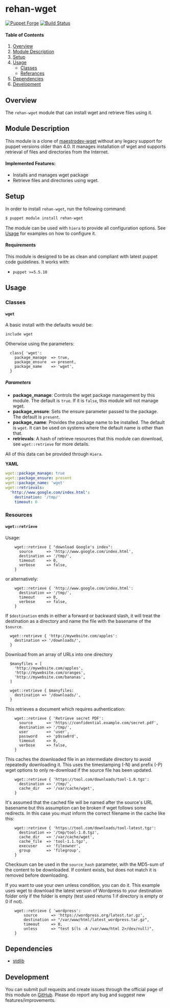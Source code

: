 # rehan-wget

[![Puppet Forge](http://img.shields.io/puppetforge/v/rehan/wget.svg)](https://forge.puppetlabs.com/rehan/wget) [![Build Status](https://travis-ci.org/rehanone/puppet-wget.svg?branch=master)](https://travis-ci.org/rehanone/puppet-wget)

#### Table of Contents
1. [Overview](#overview)
2. [Module Description](#module-description)
3. [Setup](#setup)
4. [Usage](#usage)
    * [Classes](#classes)
    * [Referances](#referances)
5. [Dependencies](#dependencies)
6. [Development](#development)

## Overview
The `rehan-wget` module that can install wget and retrieve files using it.

## Module Description
This module is a clone of [maestrodev-wget](https://forge.puppet.com/maestrodev/wget) without any legacy support for 
puppet versions older than 4.0. It manages installation of wget and supports retrieval of files and directories from the 
Internet.

#### Implemented Features:
* Installs and manages wget package
* Retrieve files and directories using wget.

## Setup
In order to install `rehan-wget`, run the following command:
```bash
$ puppet module install rehan-wget
```
The module can be used with `hiera` to provide all configuration options. See [Usage](#usage) for examples on how to configure it.

#### Requirements
This module is designed to be as clean and compliant with latest puppet code guidelines. It works with:

  - `puppet >=5.5.10`

## Usage

### Classes

#### `wget`

A basic install with the defaults would be:
```puppet
include wget
```

Otherwise using the parameters:  
```puppet
  class{ 'wget':
    package_manage  => true,
    package_ensure  => present,
    package_name    => 'wget',
  }
```

##### Parameters

* **package_manage**: Controls the wget package management by this module. The default is `true`. If it is `false`, this module will not manage wget.
* **package_ensure**: Sets the ensure parameter passed to the package. The default is `present`.
* **package_name**: Provides the package name to be installed. The default is `wget`. It can be used on systems where the default name is other than that.
* **retrievals**: A hash of retrieve resources that this module can download, see `wget::retrieve` for more details.


All of this data can be provided through `Hiera`. 

**YAML**
```yaml
wget::package_manage: true
wget::package_ensure: present
wget::package_name: 'wget'
wget::retrievals:
  'http://www.google.com/index.html':
    destination: '/tmp/'
    timeout: 0
```

### Resources

#### `wget::retrieve`


Usage:


```puppet
    wget::retrieve { "download Google's index":
      source      => 'http://www.google.com/index.html',
      destination => '/tmp/',
      timeout     => 0,
      verbose     => false,
    }
```
or alternatively: 

```puppet
    wget::retrieve { 'http://www.google.com/index.html':
      destination => '/tmp/',
      timeout     => 0,
      verbose     => false,
    }
```

If `$destination` ends in either a forward or backward slash, it will treat the destination as a directory and name the file with the basename of the `$source`.
```puppet
  wget::retrieve { 'http://mywebsite.com/apples':
    destination => '/downloads/',
  }
```

Download from an array of URLs into one directory
```puppet
  $manyfiles = [
    'http://mywebsite.com/apples',
    'http://mywebsite.com/oranges',
    'http://mywebsite.com/bananas',
  ]

  wget::retrieve { $manyfiles:
    destination => '/downloads/',
  }
```

This retrieves a document which requires authentication:

```puppet
    wget::retrieve { 'Retrieve secret PDF':
      source      => 'https://confidential.example.com/secret.pdf',
      destination => '/tmp/',
      user        => 'user',
      password    => 'p$ssw0rd',
      timeout     => 0,
      verbose     => false,
    }
```

This caches the downloaded file in an intermediate directory to avoid
repeatedly downloading it. This uses the timestamping (-N) and prefix (-P)
wget options to only re-download if the source file has been updated.

```puppet
    wget::retrieve { 'https://tool.com/downloads/tool-1.0.tgz':
      destination => '/tmp/',
      cache_dir   => '/var/cache/wget',
    }
```

It's assumed that the cached file will be named after the source's URL
basename but this assumption can be broken if wget follows some redirects. In
this case you must inform the correct filename in the cache like this:

```puppet
    wget::retrieve { 'https://tool.com/downloads/tool-latest.tgz':
      destination => '/tmp/tool-1.0.tgz',
      cache_dir   => '/var/cache/wget',
      cache_file  => 'tool-1.1.tgz',
      execuser    => 'fileowner',
      group       => 'filegroup',
    }
```

Checksum can be used in the `source_hash` parameter, with the MD5-sum of the content to be downloaded.
If content exists, but does not match it is removed before downloading.

If you want to use your own unless condition, you can do it. This example uses wget to download the latest version of Wordpress to your destination folder only if the folder is empty (test used returns 1 if directory is empty or 0 if not).
```puppet
    wget::retrieve { 'wordpress':
        source      => 'https://wordpress.org/latest.tar.gz',
        destination => "/var/www/html/latest_wordpress.tar.gz",
        timeout     => 0,
        unless      => "test $(ls -A /var/www/html 2>/dev/null)",
    }
```

## Dependencies

* [stdlib][1]

[1]:https://forge.puppet.com/puppetlabs/stdlib

## Development

You can submit pull requests and create issues through the official page of this module on [GitHub](https://github.com/rehanone/puppet-wget).
Please do report any bug and suggest new features/improvements.
